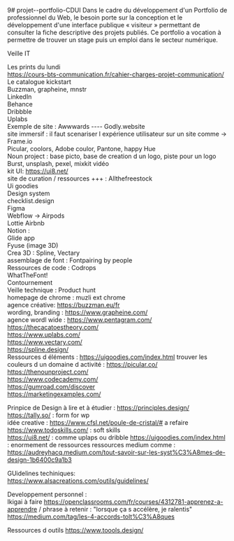 9# projet--portfolio-CDUI
Dans le cadre du développement d'un Portfolio de professionnel du Web, le besoin porte sur la conception et le développement d'une interface publique « visiteur » permettant de consulter la fiche descriptive des projets publiés. Ce portfolio a vocation à permettre de trouver un stage puis un emploi dans le secteur numérique.


Veille IT 

Les prints du lundi <br/>
https://cours-bts-communication.fr/cahier-charges-projet-communication/<br/>
Le catalogue kickstart<br/>
Buzzman, grapheine, mnstr<br/>
LinkedIn<br/>
Behance<br/>
Dribbble<br/>
Uplabs<br/>
Exemple de site : Awwwards ---- Godly.website<br/>
site immersif : il faut scenariser l expérience utilisateur sur un site comme -> Frame.io<br/>
Picular, coolors, Adobe coulor, Pantone, happy Hue<br/>
Noun project : base picto, base de creation d un logo, piste pour un logo <br/>
Burst, unsplash, pexel, mixkit vidéo<br/>
kit UI: https://ui8.net/ <br/>
site de curation / ressources +++ : Allthefreestock<br/>
Ui goodies<br/>
Design system<br/>
checklist.design<br/>
Figma<br/>
Webflow  -> Airpods<br/>
Lottie Airbnb<br/>
Notion :  <br/>
Glide app<br/>
Fyuse (image 3D)<br/>
Crea 3D : Spline, Vectary<br/>
assemblage de font : Fontpairing by people<br/>
Ressources de code : Codrops<br/>
WhatTheFont!<br/>
Contournement<br/>
Veille technique : Product hunt<br/>
homepage de chrome : muzli ext chrome <br/>
agence créative:  https://buzzman.eu/fr <br/>
wording, branding : https://www.grapheine.com/ <br/>
agence wordl wide : https://www.pentagram.com/ <br/>
https://thecacatoestheory.com/ <br/>
https://www.uplabs.com/<br/>
https://www.vectary.com/<br/>
https://spline.design/ <br/>
Ressources d éléments : https://uigoodies.com/index.html
trouver les couleurs d un domaine d activité : https://picular.co/ <br/>
https://thenounproject.com/ <br/>
https://www.codecademy.com/ <br/>
https://gumroad.com/discover <br/>
https://marketingexamples.com/ <br/>

Prinpice de Design à lire et à étudier : https://principles.design/ <br/>
https://tally.so/  : form for wp <br>
idée creative : https://www.cfsl.net/poule-de-cristal/# a refaire <br/>
https://www.todoskills.com/  : soft skills <br/>
https://ui8.net/ : comme uplaps  ou dribble
https://uigoodies.com/index.html : enormement de ressources
ressources medium comme : https://audreyhacq.medium.com/tout-savoir-sur-les-syst%C3%A8mes-de-design-1b6400c9a1b3

GUidelines techiniques: <br/>
https://www.alsacreations.com/outils/guidelines/ <br/>

Developpement personnel :  <br/> 
Ikigai à faire https://openclassrooms.com/fr/courses/4312781-apprenez-a-apprendre / phrase à retenir : "lorsque ça s accélère, je ralentis"
https://medium.com/tag/les-4-accords-tolt%C3%A8ques

Ressources d outils
https://www.toools.design/
